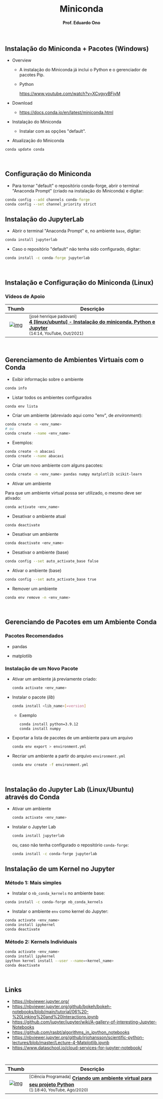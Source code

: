
<h1 align="center">
Miniconda
</h1>

<h4 align="center">Prof. Eduardo Ono</h4>

<br>

## Instalação do Miniconda + Pacotes (Windows)

* Overview

    * A instalação do Miniconda já inclui o Python e o gerenciador de pacotes Pip.

    * Python

      https://www.youtube.com/watch?v=XCvgyvBFjyM

* Download

    * https://docs.conda.io/en/latest/miniconda.html

* Instalação do Miniconda

    * Instalar com as opções "default".

* Atualização do Miniconda

```bash
conda update conda
```

<br>

## Configuração do Miniconda

* Para tornar "default" o repositório conda-forge, abrir o terminal "Anaconda Prompt" (criado na instalação do Miniconda) e digitar:

```cmd
conda config --add channels conda-forge
conda config --set channel_priority strict
```

## Instalação do JupyterLab

* Abrir o terminal "Anaconda Prompt" e, no ambiente `base`, digitar:

```cmd
conda install jupyterlab
```

* Caso o repositório "default" não tenha sido configurado, digitar:

```cmd
conda install -c conda-forge jupyterlab
```

<br>

## Instalação e Configuração do Miniconda (Linux)

### Vídeos de Apoio

| Thumb | Descrição |
| :-: | --- |
| [![img](https://img.youtube.com/vi/Tk-B6Nm8qOY/default.jpg)](https://www.youtube.com/watch?v=Tk-B6Nm8qOY) | <sup>[josé henrique padovani]</sup><br>[__4 [linux/ubuntu] - Instalação do miniconda, Python e Jupyter__](https://www.youtube.com/watch?v=Tk-B6Nm8qOY)<br><sub>(14:14, YouTube, Out/2021)</sub>

<br>

## Gerenciamento de Ambientes Virtuais com o Conda

* Exibir informação sobre o ambiente

```sh
conda info
```

* Listar todos os ambientes configurados

```sh
conda env lista
```

* Criar um ambiente (abreviado aqui como "env", de _environment_):

```sh
conda create -n <env_name>
# ou
conda create --name <env_name>
```

* Exemplos:

```sh
conda create -n abacaxi
conda create --name abacaxi
```

* Criar um novo ambiente com alguns pacotes:

```sh
conda create -n <env_name> pandas numpy matplotlib scikit-learn
```

* Ativar um ambiente

Para que um ambiente virtual possa ser utilizado, o mesmo deve ser ativado:

```sh
conda activate <env_name>
```

* Desativar o ambiente atual

```sh
conda deactivate
```

* Desativar um ambiente

```sh
conda deactivate <env_name>
```

* Desativar o ambiente (base)

```sh
conda config --set auto_activate_base false
```

* Ativar o ambiente (base)

```sh
conda config --set auto_activate_base true
```

* Remover um ambiente

```sh
conda env remove -n <env_name>
```

<br>

## Gerenciando de Pacotes em um Ambiente Conda

### Pacotes Recomendados

* pandas

* matplotlib

### Instalação de um Novo Pacote

* Ativar um ambiente já previamente criado:

  ```sh
  conda activate <env_name>
  ```

* Instalar o pacote (_lib_)

  ```sh
  conda install <lib_name>[=version]
  ```

  * Exemplo

    ```sh
    conda install python=3.9.12
    conda install numpy
    ```

* Exportar a lista de pacotes de um ambiente para um arquivo

  ```sh
  conda env export > environment.yml
  ```

* Recriar um ambiente a partir do arquivo `environment.yml`

  ```sh
  conda env create -f environment.yml
  ```

<br>

## Instalação do Jupyter Lab (Linux/Ubuntu) através do Conda

* Ativar um ambiente

  ```sh
  conda activate <env_name>
  ```

* Instalar o Jupyter Lab

  ```sh
  conda install jupyterlab
  ```

  ou, caso não tenha configurado o repositório `conda-forge`:

  ```sh
  conda install -c conda-forge jupyterlab
  ```

## Instalação de um Kernel no Jupyter

### Método 1: Mais simples

* Instalar o `nb_conda_kernels` no ambiente base:

```sh
conda install -c conda-forge nb_conda_kernels
```

* Instalar o ambiente `env` como kernel do Jupyter:

```sh
conda activate <env_name>
conda install ipykernel
conda deactivate
```

### Método 2: Kernels Individuais

```sh
conda activate <env_name>
conda install ipykernel
ipython kernel install --user --name=<kernel_name>
conda deactivate
```

<br>

## Links

* https://nbviewer.jupyter.org/
* https://nbviewer.jupyter.org/github/bokeh/bokeh-notebooks/blob/main/tutorial/06%20-%20Linking%20and%20Interactions.ipynb
* https://github.com/jupyter/jupyter/wiki/A-gallery-of-interesting-Jupyter-Notebooks
* https://github.com/rasbt/algorithms_in_ipython_notebooks
* https://nbviewer.jupyter.org/github/jrjohansson/scientific-python-lectures/blob/master/Lecture-4-Matplotlib.ipynb
* https://www.dataschool.io/cloud-services-for-jupyter-notebook/

<br>

| Thumb | Descrição |
| :-: | --- |
| [![img](https://img.youtube.com/vi/8laFJI2l3gU/default.jpg)](https://www.youtube.com/watch?v=8laFJI2l3gU) | <sup>[Ciência Programada]</sup> [__Criando um ambiente virtual para seu projeto Python__](https://www.youtube.com/watch?v=8laFJI2l3gU) <br> <sub>(1:18:40, YouTube, Ago/2020)</sub>

<br>
